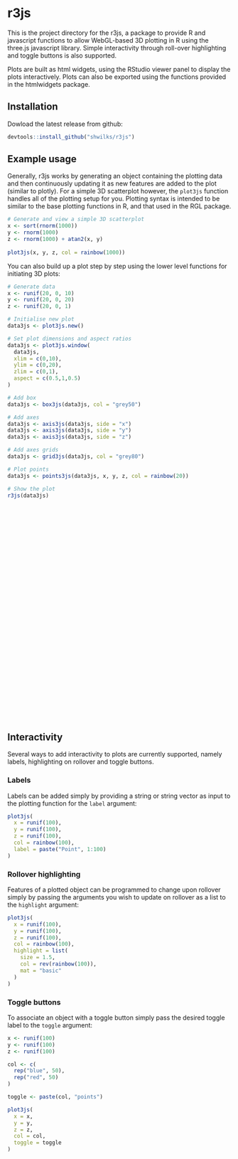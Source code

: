 
<!-- README.md is generated from README.Rmd. Please edit that file -->

# r3js

<!-- badges: start -->
<!-- badges: end -->

This is the project directory for the r3js, a package to provide R and
javascript functions to allow WebGL-based 3D plotting in R using the
three.js javascript library. Simple interactivity through roll-over
highlighting and toggle buttons is also supported.

Plots are built as html widgets, using the RStudio viewer panel to
display the plots interactively. Plots can also be exported using the
functions provided in the htmlwidgets package.

## Installation

Dowload the latest release from github:

``` r
devtools::install_github("shwilks/r3js")
```

## Example usage

Generally, r3js works by generating an object containing the plotting
data and then continuously updating it as new features are added to the
plot (similar to plotly). For a simple 3D scatterplot however, the
`plot3js` function handles all of the plotting setup for you. Plotting
syntax is intended to be similar to the base plotting functions in R,
and that used in the RGL package.

``` r
# Generate and view a simple 3D scatterplot
x <- sort(rnorm(1000))
y <- rnorm(1000)
z <- rnorm(1000) + atan2(x, y)
  
plot3js(x, y, z, col = rainbow(1000))
```

You can also build up a plot step by step using the lower level
functions for initiating 3D plots:

``` r
# Generate data
x <- runif(20, 0, 10)
y <- runif(20, 0, 20)
z <- runif(20, 0, 1)

# Initialise new plot
data3js <- plot3js.new()

# Set plot dimensions and aspect ratios
data3js <- plot3js.window(
  data3js,
  xlim = c(0,10),
  ylim = c(0,20),
  zlim = c(0,1),
  aspect = c(0.5,1,0.5)
)

# Add box
data3js <- box3js(data3js, col = "grey50")

# Add axes
data3js <- axis3js(data3js, side = "x")
data3js <- axis3js(data3js, side = "y")
data3js <- axis3js(data3js, side = "z")

# Add axes grids
data3js <- grid3js(data3js, col = "grey80")

# Plot points
data3js <- points3js(data3js, x, y, z, col = rainbow(20))

# Show the plot
r3js(data3js)
```

<div id="htmlwidget-0fc57d0d7ab5dc647391" style="width:100%;height:480px;" class="r3js html-widget"></div>
<script type="application/json" data-for="htmlwidget-0fc57d0d7ab5dc647391">{"x":{"data3js":{"ticks":[{},{},{}],"scene":{"background":{"r":[1],"g":[1],"b":[1]}},"lims":[[0,10],[0,20],[0,1]],"aspect":[0.5,1,0.5],"lastID":[168],"plot":[{"type":["glline"],"properties":{"mat":"line","color":{"r":[0.498,0.498],"g":[0.498,0.498],"b":[0.498,0.498]},"opacity":1,"xpd":true,"lwd":1,"lend":0,"ljoin":0,"transparent":false,"faces":["y-","z-"],"shininess":30,"renderOrder":[1],"frontSide":true,"backSide":true},"position":[[0,0,0],[10,0,0]],"segments":false,"ID":[1]},{"type":["glline"],"properties":{"mat":"line","color":{"r":[0.498,0.498],"g":[0.498,0.498],"b":[0.498,0.498]},"opacity":1,"xpd":true,"lwd":1,"lend":0,"ljoin":0,"transparent":false,"faces":["y-","z+"],"shininess":30,"renderOrder":[1],"frontSide":true,"backSide":true},"position":[[0,0,1],[10,0,1]],"segments":false,"ID":[2]},{"type":["glline"],"properties":{"mat":"line","color":{"r":[0.498,0.498],"g":[0.498,0.498],"b":[0.498,0.498]},"opacity":1,"xpd":true,"lwd":1,"lend":0,"ljoin":0,"transparent":false,"faces":["y+","z-"],"shininess":30,"renderOrder":[1],"frontSide":true,"backSide":true},"position":[[0,20,0],[10,20,0]],"segments":false,"ID":[3]},{"type":["glline"],"properties":{"mat":"line","color":{"r":[0.498,0.498],"g":[0.498,0.498],"b":[0.498,0.498]},"opacity":1,"xpd":true,"lwd":1,"lend":0,"ljoin":0,"transparent":false,"faces":["y+","z+"],"shininess":30,"renderOrder":[1],"frontSide":true,"backSide":true},"position":[[0,20,1],[10,20,1]],"segments":false,"ID":[4]},{"type":["glline"],"properties":{"mat":"line","color":{"r":[0.498,0.498],"g":[0.498,0.498],"b":[0.498,0.498]},"opacity":1,"xpd":true,"lwd":1,"lend":0,"ljoin":0,"transparent":false,"faces":["x-","z-"],"shininess":30,"renderOrder":[1],"frontSide":true,"backSide":true},"position":[[0,0,0],[0,20,0]],"segments":false,"ID":[5]},{"type":["glline"],"properties":{"mat":"line","color":{"r":[0.498,0.498],"g":[0.498,0.498],"b":[0.498,0.498]},"opacity":1,"xpd":true,"lwd":1,"lend":0,"ljoin":0,"transparent":false,"faces":["x-","z+"],"shininess":30,"renderOrder":[1],"frontSide":true,"backSide":true},"position":[[0,0,1],[0,20,1]],"segments":false,"ID":[6]},{"type":["glline"],"properties":{"mat":"line","color":{"r":[0.498,0.498],"g":[0.498,0.498],"b":[0.498,0.498]},"opacity":1,"xpd":true,"lwd":1,"lend":0,"ljoin":0,"transparent":false,"faces":["x+","z-"],"shininess":30,"renderOrder":[1],"frontSide":true,"backSide":true},"position":[[10,0,0],[10,20,0]],"segments":false,"ID":[7]},{"type":["glline"],"properties":{"mat":"line","color":{"r":[0.498,0.498],"g":[0.498,0.498],"b":[0.498,0.498]},"opacity":1,"xpd":true,"lwd":1,"lend":0,"ljoin":0,"transparent":false,"faces":["x+","z+"],"shininess":30,"renderOrder":[1],"frontSide":true,"backSide":true},"position":[[10,0,1],[10,20,1]],"segments":false,"ID":[8]},{"type":["glline"],"properties":{"mat":"line","color":{"r":[0.498,0.498],"g":[0.498,0.498],"b":[0.498,0.498]},"opacity":1,"xpd":true,"lwd":1,"lend":0,"ljoin":0,"transparent":false,"faces":["x-","y-"],"shininess":30,"renderOrder":[1],"frontSide":true,"backSide":true},"position":[[0,0,0],[0,0,1]],"segments":false,"ID":[9]},{"type":["glline"],"properties":{"mat":"line","color":{"r":[0.498,0.498],"g":[0.498,0.498],"b":[0.498,0.498]},"opacity":1,"xpd":true,"lwd":1,"lend":0,"ljoin":0,"transparent":false,"faces":["x-","y+"],"shininess":30,"renderOrder":[1],"frontSide":true,"backSide":true},"position":[[0,20,0],[0,20,1]],"segments":false,"ID":[10]},{"type":["glline"],"properties":{"mat":"line","color":{"r":[0.498,0.498],"g":[0.498,0.498],"b":[0.498,0.498]},"opacity":1,"xpd":true,"lwd":1,"lend":0,"ljoin":0,"transparent":false,"faces":["x+","y-"],"shininess":30,"renderOrder":[1],"frontSide":true,"backSide":true},"position":[[10,0,0],[10,0,1]],"segments":false,"ID":[11]},{"type":["glline"],"properties":{"mat":"line","color":{"r":[0.498,0.498],"g":[0.498,0.498],"b":[0.498,0.498]},"opacity":1,"xpd":true,"lwd":1,"lend":0,"ljoin":0,"transparent":false,"faces":["x+","y+"],"shininess":30,"renderOrder":[1],"frontSide":true,"backSide":true},"position":[[10,20,0],[10,20,1]],"segments":false,"ID":[12]},{"type":["text"],"rendering":"html","position":[0,0,0],"text":["0"],"size":[1],"offset":[0,0],"alignment":[0,0],"style":[],"properties":{"mat":"phong","color":{"r":[0],"g":[0],"b":[0]},"opacity":1,"xpd":true,"lwd":1,"lend":0,"ljoin":0,"transparent":false,"corners":["x--f"],"poffset":[0,-0.05,-0.05],"shininess":30,"frontSide":true,"backSide":true},"ID":[13]},{"type":["text"],"rendering":"html","position":[2,0,0],"text":["2"],"size":[1],"offset":[0,0],"alignment":[0,0],"style":[],"properties":{"mat":"phong","color":{"r":[0],"g":[0],"b":[0]},"opacity":1,"xpd":true,"lwd":1,"lend":0,"ljoin":0,"transparent":false,"corners":["x--f"],"poffset":[0,-0.05,-0.05],"shininess":30,"frontSide":true,"backSide":true},"ID":[14]},{"type":["text"],"rendering":"html","position":[4,0,0],"text":["4"],"size":[1],"offset":[0,0],"alignment":[0,0],"style":[],"properties":{"mat":"phong","color":{"r":[0],"g":[0],"b":[0]},"opacity":1,"xpd":true,"lwd":1,"lend":0,"ljoin":0,"transparent":false,"corners":["x--f"],"poffset":[0,-0.05,-0.05],"shininess":30,"frontSide":true,"backSide":true},"ID":[15]},{"type":["text"],"rendering":"html","position":[6,0,0],"text":["6"],"size":[1],"offset":[0,0],"alignment":[0,0],"style":[],"properties":{"mat":"phong","color":{"r":[0],"g":[0],"b":[0]},"opacity":1,"xpd":true,"lwd":1,"lend":0,"ljoin":0,"transparent":false,"corners":["x--f"],"poffset":[0,-0.05,-0.05],"shininess":30,"frontSide":true,"backSide":true},"ID":[16]},{"type":["text"],"rendering":"html","position":[8,0,0],"text":["8"],"size":[1],"offset":[0,0],"alignment":[0,0],"style":[],"properties":{"mat":"phong","color":{"r":[0],"g":[0],"b":[0]},"opacity":1,"xpd":true,"lwd":1,"lend":0,"ljoin":0,"transparent":false,"corners":["x--f"],"poffset":[0,-0.05,-0.05],"shininess":30,"frontSide":true,"backSide":true},"ID":[17]},{"type":["text"],"rendering":"html","position":[10,0,0],"text":["10"],"size":[1],"offset":[0,0],"alignment":[0,0],"style":[],"properties":{"mat":"phong","color":{"r":[0],"g":[0],"b":[0]},"opacity":1,"xpd":true,"lwd":1,"lend":0,"ljoin":0,"transparent":false,"corners":["x--f"],"poffset":[0,-0.05,-0.05],"shininess":30,"frontSide":true,"backSide":true},"ID":[18]},{"type":["text"],"rendering":"html","position":[0,0,1],"text":["0"],"size":[1],"offset":[0,0],"alignment":[0,0],"style":[],"properties":{"mat":"phong","color":{"r":[0],"g":[0],"b":[0]},"opacity":1,"xpd":true,"lwd":1,"lend":0,"ljoin":0,"transparent":false,"corners":["x-+f"],"poffset":[0,-0.05,0.05],"shininess":30,"frontSide":true,"backSide":true},"ID":[19]},{"type":["text"],"rendering":"html","position":[2,0,1],"text":["2"],"size":[1],"offset":[0,0],"alignment":[0,0],"style":[],"properties":{"mat":"phong","color":{"r":[0],"g":[0],"b":[0]},"opacity":1,"xpd":true,"lwd":1,"lend":0,"ljoin":0,"transparent":false,"corners":["x-+f"],"poffset":[0,-0.05,0.05],"shininess":30,"frontSide":true,"backSide":true},"ID":[20]},{"type":["text"],"rendering":"html","position":[4,0,1],"text":["4"],"size":[1],"offset":[0,0],"alignment":[0,0],"style":[],"properties":{"mat":"phong","color":{"r":[0],"g":[0],"b":[0]},"opacity":1,"xpd":true,"lwd":1,"lend":0,"ljoin":0,"transparent":false,"corners":["x-+f"],"poffset":[0,-0.05,0.05],"shininess":30,"frontSide":true,"backSide":true},"ID":[21]},{"type":["text"],"rendering":"html","position":[6,0,1],"text":["6"],"size":[1],"offset":[0,0],"alignment":[0,0],"style":[],"properties":{"mat":"phong","color":{"r":[0],"g":[0],"b":[0]},"opacity":1,"xpd":true,"lwd":1,"lend":0,"ljoin":0,"transparent":false,"corners":["x-+f"],"poffset":[0,-0.05,0.05],"shininess":30,"frontSide":true,"backSide":true},"ID":[22]},{"type":["text"],"rendering":"html","position":[8,0,1],"text":["8"],"size":[1],"offset":[0,0],"alignment":[0,0],"style":[],"properties":{"mat":"phong","color":{"r":[0],"g":[0],"b":[0]},"opacity":1,"xpd":true,"lwd":1,"lend":0,"ljoin":0,"transparent":false,"corners":["x-+f"],"poffset":[0,-0.05,0.05],"shininess":30,"frontSide":true,"backSide":true},"ID":[23]},{"type":["text"],"rendering":"html","position":[10,0,1],"text":["10"],"size":[1],"offset":[0,0],"alignment":[0,0],"style":[],"properties":{"mat":"phong","color":{"r":[0],"g":[0],"b":[0]},"opacity":1,"xpd":true,"lwd":1,"lend":0,"ljoin":0,"transparent":false,"corners":["x-+f"],"poffset":[0,-0.05,0.05],"shininess":30,"frontSide":true,"backSide":true},"ID":[24]},{"type":["text"],"rendering":"html","position":[0,20,0],"text":["0"],"size":[1],"offset":[0,0],"alignment":[0,0],"style":[],"properties":{"mat":"phong","color":{"r":[0],"g":[0],"b":[0]},"opacity":1,"xpd":true,"lwd":1,"lend":0,"ljoin":0,"transparent":false,"corners":["x+-f"],"poffset":[0,0.05,-0.05],"shininess":30,"frontSide":true,"backSide":true},"ID":[25]},{"type":["text"],"rendering":"html","position":[2,20,0],"text":["2"],"size":[1],"offset":[0,0],"alignment":[0,0],"style":[],"properties":{"mat":"phong","color":{"r":[0],"g":[0],"b":[0]},"opacity":1,"xpd":true,"lwd":1,"lend":0,"ljoin":0,"transparent":false,"corners":["x+-f"],"poffset":[0,0.05,-0.05],"shininess":30,"frontSide":true,"backSide":true},"ID":[26]},{"type":["text"],"rendering":"html","position":[4,20,0],"text":["4"],"size":[1],"offset":[0,0],"alignment":[0,0],"style":[],"properties":{"mat":"phong","color":{"r":[0],"g":[0],"b":[0]},"opacity":1,"xpd":true,"lwd":1,"lend":0,"ljoin":0,"transparent":false,"corners":["x+-f"],"poffset":[0,0.05,-0.05],"shininess":30,"frontSide":true,"backSide":true},"ID":[27]},{"type":["text"],"rendering":"html","position":[6,20,0],"text":["6"],"size":[1],"offset":[0,0],"alignment":[0,0],"style":[],"properties":{"mat":"phong","color":{"r":[0],"g":[0],"b":[0]},"opacity":1,"xpd":true,"lwd":1,"lend":0,"ljoin":0,"transparent":false,"corners":["x+-f"],"poffset":[0,0.05,-0.05],"shininess":30,"frontSide":true,"backSide":true},"ID":[28]},{"type":["text"],"rendering":"html","position":[8,20,0],"text":["8"],"size":[1],"offset":[0,0],"alignment":[0,0],"style":[],"properties":{"mat":"phong","color":{"r":[0],"g":[0],"b":[0]},"opacity":1,"xpd":true,"lwd":1,"lend":0,"ljoin":0,"transparent":false,"corners":["x+-f"],"poffset":[0,0.05,-0.05],"shininess":30,"frontSide":true,"backSide":true},"ID":[29]},{"type":["text"],"rendering":"html","position":[10,20,0],"text":["10"],"size":[1],"offset":[0,0],"alignment":[0,0],"style":[],"properties":{"mat":"phong","color":{"r":[0],"g":[0],"b":[0]},"opacity":1,"xpd":true,"lwd":1,"lend":0,"ljoin":0,"transparent":false,"corners":["x+-f"],"poffset":[0,0.05,-0.05],"shininess":30,"frontSide":true,"backSide":true},"ID":[30]},{"type":["text"],"rendering":"html","position":[0,20,1],"text":["0"],"size":[1],"offset":[0,0],"alignment":[0,0],"style":[],"properties":{"mat":"phong","color":{"r":[0],"g":[0],"b":[0]},"opacity":1,"xpd":true,"lwd":1,"lend":0,"ljoin":0,"transparent":false,"corners":["x++f"],"poffset":[0,0.05,0.05],"shininess":30,"frontSide":true,"backSide":true},"ID":[31]},{"type":["text"],"rendering":"html","position":[2,20,1],"text":["2"],"size":[1],"offset":[0,0],"alignment":[0,0],"style":[],"properties":{"mat":"phong","color":{"r":[0],"g":[0],"b":[0]},"opacity":1,"xpd":true,"lwd":1,"lend":0,"ljoin":0,"transparent":false,"corners":["x++f"],"poffset":[0,0.05,0.05],"shininess":30,"frontSide":true,"backSide":true},"ID":[32]},{"type":["text"],"rendering":"html","position":[4,20,1],"text":["4"],"size":[1],"offset":[0,0],"alignment":[0,0],"style":[],"properties":{"mat":"phong","color":{"r":[0],"g":[0],"b":[0]},"opacity":1,"xpd":true,"lwd":1,"lend":0,"ljoin":0,"transparent":false,"corners":["x++f"],"poffset":[0,0.05,0.05],"shininess":30,"frontSide":true,"backSide":true},"ID":[33]},{"type":["text"],"rendering":"html","position":[6,20,1],"text":["6"],"size":[1],"offset":[0,0],"alignment":[0,0],"style":[],"properties":{"mat":"phong","color":{"r":[0],"g":[0],"b":[0]},"opacity":1,"xpd":true,"lwd":1,"lend":0,"ljoin":0,"transparent":false,"corners":["x++f"],"poffset":[0,0.05,0.05],"shininess":30,"frontSide":true,"backSide":true},"ID":[34]},{"type":["text"],"rendering":"html","position":[8,20,1],"text":["8"],"size":[1],"offset":[0,0],"alignment":[0,0],"style":[],"properties":{"mat":"phong","color":{"r":[0],"g":[0],"b":[0]},"opacity":1,"xpd":true,"lwd":1,"lend":0,"ljoin":0,"transparent":false,"corners":["x++f"],"poffset":[0,0.05,0.05],"shininess":30,"frontSide":true,"backSide":true},"ID":[35]},{"type":["text"],"rendering":"html","position":[10,20,1],"text":["10"],"size":[1],"offset":[0,0],"alignment":[0,0],"style":[],"properties":{"mat":"phong","color":{"r":[0],"g":[0],"b":[0]},"opacity":1,"xpd":true,"lwd":1,"lend":0,"ljoin":0,"transparent":false,"corners":["x++f"],"poffset":[0,0.05,0.05],"shininess":30,"frontSide":true,"backSide":true},"ID":[36]},{"type":["text"],"rendering":"html","position":[0,0,0],"text":["0"],"size":[1],"offset":[0,0],"alignment":[0,0],"style":[],"properties":{"mat":"phong","color":{"r":[0],"g":[0],"b":[0]},"opacity":1,"xpd":true,"lwd":1,"lend":0,"ljoin":0,"transparent":false,"corners":["-y-f"],"poffset":[-0.05,0,-0.05],"shininess":30,"frontSide":true,"backSide":true},"ID":[37]},{"type":["text"],"rendering":"html","position":[0,5,0],"text":["5"],"size":[1],"offset":[0,0],"alignment":[0,0],"style":[],"properties":{"mat":"phong","color":{"r":[0],"g":[0],"b":[0]},"opacity":1,"xpd":true,"lwd":1,"lend":0,"ljoin":0,"transparent":false,"corners":["-y-f"],"poffset":[-0.05,0,-0.05],"shininess":30,"frontSide":true,"backSide":true},"ID":[38]},{"type":["text"],"rendering":"html","position":[0,10,0],"text":["10"],"size":[1],"offset":[0,0],"alignment":[0,0],"style":[],"properties":{"mat":"phong","color":{"r":[0],"g":[0],"b":[0]},"opacity":1,"xpd":true,"lwd":1,"lend":0,"ljoin":0,"transparent":false,"corners":["-y-f"],"poffset":[-0.05,0,-0.05],"shininess":30,"frontSide":true,"backSide":true},"ID":[39]},{"type":["text"],"rendering":"html","position":[0,15,0],"text":["15"],"size":[1],"offset":[0,0],"alignment":[0,0],"style":[],"properties":{"mat":"phong","color":{"r":[0],"g":[0],"b":[0]},"opacity":1,"xpd":true,"lwd":1,"lend":0,"ljoin":0,"transparent":false,"corners":["-y-f"],"poffset":[-0.05,0,-0.05],"shininess":30,"frontSide":true,"backSide":true},"ID":[40]},{"type":["text"],"rendering":"html","position":[0,20,0],"text":["20"],"size":[1],"offset":[0,0],"alignment":[0,0],"style":[],"properties":{"mat":"phong","color":{"r":[0],"g":[0],"b":[0]},"opacity":1,"xpd":true,"lwd":1,"lend":0,"ljoin":0,"transparent":false,"corners":["-y-f"],"poffset":[-0.05,0,-0.05],"shininess":30,"frontSide":true,"backSide":true},"ID":[41]},{"type":["text"],"rendering":"html","position":[0,0,1],"text":["0"],"size":[1],"offset":[0,0],"alignment":[0,0],"style":[],"properties":{"mat":"phong","color":{"r":[0],"g":[0],"b":[0]},"opacity":1,"xpd":true,"lwd":1,"lend":0,"ljoin":0,"transparent":false,"corners":["-y+f"],"poffset":[-0.05,0,0.05],"shininess":30,"frontSide":true,"backSide":true},"ID":[42]},{"type":["text"],"rendering":"html","position":[0,5,1],"text":["5"],"size":[1],"offset":[0,0],"alignment":[0,0],"style":[],"properties":{"mat":"phong","color":{"r":[0],"g":[0],"b":[0]},"opacity":1,"xpd":true,"lwd":1,"lend":0,"ljoin":0,"transparent":false,"corners":["-y+f"],"poffset":[-0.05,0,0.05],"shininess":30,"frontSide":true,"backSide":true},"ID":[43]},{"type":["text"],"rendering":"html","position":[0,10,1],"text":["10"],"size":[1],"offset":[0,0],"alignment":[0,0],"style":[],"properties":{"mat":"phong","color":{"r":[0],"g":[0],"b":[0]},"opacity":1,"xpd":true,"lwd":1,"lend":0,"ljoin":0,"transparent":false,"corners":["-y+f"],"poffset":[-0.05,0,0.05],"shininess":30,"frontSide":true,"backSide":true},"ID":[44]},{"type":["text"],"rendering":"html","position":[0,15,1],"text":["15"],"size":[1],"offset":[0,0],"alignment":[0,0],"style":[],"properties":{"mat":"phong","color":{"r":[0],"g":[0],"b":[0]},"opacity":1,"xpd":true,"lwd":1,"lend":0,"ljoin":0,"transparent":false,"corners":["-y+f"],"poffset":[-0.05,0,0.05],"shininess":30,"frontSide":true,"backSide":true},"ID":[45]},{"type":["text"],"rendering":"html","position":[0,20,1],"text":["20"],"size":[1],"offset":[0,0],"alignment":[0,0],"style":[],"properties":{"mat":"phong","color":{"r":[0],"g":[0],"b":[0]},"opacity":1,"xpd":true,"lwd":1,"lend":0,"ljoin":0,"transparent":false,"corners":["-y+f"],"poffset":[-0.05,0,0.05],"shininess":30,"frontSide":true,"backSide":true},"ID":[46]},{"type":["text"],"rendering":"html","position":[10,0,0],"text":["0"],"size":[1],"offset":[0,0],"alignment":[0,0],"style":[],"properties":{"mat":"phong","color":{"r":[0],"g":[0],"b":[0]},"opacity":1,"xpd":true,"lwd":1,"lend":0,"ljoin":0,"transparent":false,"corners":["+y-f"],"poffset":[0.05,0,-0.05],"shininess":30,"frontSide":true,"backSide":true},"ID":[47]},{"type":["text"],"rendering":"html","position":[10,5,0],"text":["5"],"size":[1],"offset":[0,0],"alignment":[0,0],"style":[],"properties":{"mat":"phong","color":{"r":[0],"g":[0],"b":[0]},"opacity":1,"xpd":true,"lwd":1,"lend":0,"ljoin":0,"transparent":false,"corners":["+y-f"],"poffset":[0.05,0,-0.05],"shininess":30,"frontSide":true,"backSide":true},"ID":[48]},{"type":["text"],"rendering":"html","position":[10,10,0],"text":["10"],"size":[1],"offset":[0,0],"alignment":[0,0],"style":[],"properties":{"mat":"phong","color":{"r":[0],"g":[0],"b":[0]},"opacity":1,"xpd":true,"lwd":1,"lend":0,"ljoin":0,"transparent":false,"corners":["+y-f"],"poffset":[0.05,0,-0.05],"shininess":30,"frontSide":true,"backSide":true},"ID":[49]},{"type":["text"],"rendering":"html","position":[10,15,0],"text":["15"],"size":[1],"offset":[0,0],"alignment":[0,0],"style":[],"properties":{"mat":"phong","color":{"r":[0],"g":[0],"b":[0]},"opacity":1,"xpd":true,"lwd":1,"lend":0,"ljoin":0,"transparent":false,"corners":["+y-f"],"poffset":[0.05,0,-0.05],"shininess":30,"frontSide":true,"backSide":true},"ID":[50]},{"type":["text"],"rendering":"html","position":[10,20,0],"text":["20"],"size":[1],"offset":[0,0],"alignment":[0,0],"style":[],"properties":{"mat":"phong","color":{"r":[0],"g":[0],"b":[0]},"opacity":1,"xpd":true,"lwd":1,"lend":0,"ljoin":0,"transparent":false,"corners":["+y-f"],"poffset":[0.05,0,-0.05],"shininess":30,"frontSide":true,"backSide":true},"ID":[51]},{"type":["text"],"rendering":"html","position":[10,0,1],"text":["0"],"size":[1],"offset":[0,0],"alignment":[0,0],"style":[],"properties":{"mat":"phong","color":{"r":[0],"g":[0],"b":[0]},"opacity":1,"xpd":true,"lwd":1,"lend":0,"ljoin":0,"transparent":false,"corners":["+y+f"],"poffset":[0.05,0,0.05],"shininess":30,"frontSide":true,"backSide":true},"ID":[52]},{"type":["text"],"rendering":"html","position":[10,5,1],"text":["5"],"size":[1],"offset":[0,0],"alignment":[0,0],"style":[],"properties":{"mat":"phong","color":{"r":[0],"g":[0],"b":[0]},"opacity":1,"xpd":true,"lwd":1,"lend":0,"ljoin":0,"transparent":false,"corners":["+y+f"],"poffset":[0.05,0,0.05],"shininess":30,"frontSide":true,"backSide":true},"ID":[53]},{"type":["text"],"rendering":"html","position":[10,10,1],"text":["10"],"size":[1],"offset":[0,0],"alignment":[0,0],"style":[],"properties":{"mat":"phong","color":{"r":[0],"g":[0],"b":[0]},"opacity":1,"xpd":true,"lwd":1,"lend":0,"ljoin":0,"transparent":false,"corners":["+y+f"],"poffset":[0.05,0,0.05],"shininess":30,"frontSide":true,"backSide":true},"ID":[54]},{"type":["text"],"rendering":"html","position":[10,15,1],"text":["15"],"size":[1],"offset":[0,0],"alignment":[0,0],"style":[],"properties":{"mat":"phong","color":{"r":[0],"g":[0],"b":[0]},"opacity":1,"xpd":true,"lwd":1,"lend":0,"ljoin":0,"transparent":false,"corners":["+y+f"],"poffset":[0.05,0,0.05],"shininess":30,"frontSide":true,"backSide":true},"ID":[55]},{"type":["text"],"rendering":"html","position":[10,20,1],"text":["20"],"size":[1],"offset":[0,0],"alignment":[0,0],"style":[],"properties":{"mat":"phong","color":{"r":[0],"g":[0],"b":[0]},"opacity":1,"xpd":true,"lwd":1,"lend":0,"ljoin":0,"transparent":false,"corners":["+y+f"],"poffset":[0.05,0,0.05],"shininess":30,"frontSide":true,"backSide":true},"ID":[56]},{"type":["text"],"rendering":"html","position":[0,0,0],"text":["0"],"size":[1],"offset":[0,0],"alignment":[0,0],"style":[],"properties":{"mat":"phong","color":{"r":[0],"g":[0],"b":[0]},"opacity":1,"xpd":true,"lwd":1,"lend":0,"ljoin":0,"transparent":false,"corners":["--zf"],"poffset":[-0.05,-0.05,0],"shininess":30,"frontSide":true,"backSide":true},"ID":[57]},{"type":["text"],"rendering":"html","position":[0,0,0.2],"text":["0.2"],"size":[1],"offset":[0,0],"alignment":[0,0],"style":[],"properties":{"mat":"phong","color":{"r":[0],"g":[0],"b":[0]},"opacity":1,"xpd":true,"lwd":1,"lend":0,"ljoin":0,"transparent":false,"corners":["--zf"],"poffset":[-0.05,-0.05,0],"shininess":30,"frontSide":true,"backSide":true},"ID":[58]},{"type":["text"],"rendering":"html","position":[0,0,0.4],"text":["0.4"],"size":[1],"offset":[0,0],"alignment":[0,0],"style":[],"properties":{"mat":"phong","color":{"r":[0],"g":[0],"b":[0]},"opacity":1,"xpd":true,"lwd":1,"lend":0,"ljoin":0,"transparent":false,"corners":["--zf"],"poffset":[-0.05,-0.05,0],"shininess":30,"frontSide":true,"backSide":true},"ID":[59]},{"type":["text"],"rendering":"html","position":[0,0,0.6],"text":["0.6"],"size":[1],"offset":[0,0],"alignment":[0,0],"style":[],"properties":{"mat":"phong","color":{"r":[0],"g":[0],"b":[0]},"opacity":1,"xpd":true,"lwd":1,"lend":0,"ljoin":0,"transparent":false,"corners":["--zf"],"poffset":[-0.05,-0.05,0],"shininess":30,"frontSide":true,"backSide":true},"ID":[60]},{"type":["text"],"rendering":"html","position":[0,0,0.8],"text":["0.8"],"size":[1],"offset":[0,0],"alignment":[0,0],"style":[],"properties":{"mat":"phong","color":{"r":[0],"g":[0],"b":[0]},"opacity":1,"xpd":true,"lwd":1,"lend":0,"ljoin":0,"transparent":false,"corners":["--zf"],"poffset":[-0.05,-0.05,0],"shininess":30,"frontSide":true,"backSide":true},"ID":[61]},{"type":["text"],"rendering":"html","position":[0,0,1],"text":["1"],"size":[1],"offset":[0,0],"alignment":[0,0],"style":[],"properties":{"mat":"phong","color":{"r":[0],"g":[0],"b":[0]},"opacity":1,"xpd":true,"lwd":1,"lend":0,"ljoin":0,"transparent":false,"corners":["--zf"],"poffset":[-0.05,-0.05,0],"shininess":30,"frontSide":true,"backSide":true},"ID":[62]},{"type":["text"],"rendering":"html","position":[10,0,0],"text":["0"],"size":[1],"offset":[0,0],"alignment":[0,0],"style":[],"properties":{"mat":"phong","color":{"r":[0],"g":[0],"b":[0]},"opacity":1,"xpd":true,"lwd":1,"lend":0,"ljoin":0,"transparent":false,"corners":["-+zf"],"poffset":[0.05,-0.05,0],"shininess":30,"frontSide":true,"backSide":true},"ID":[63]},{"type":["text"],"rendering":"html","position":[10,0,0.2],"text":["0.2"],"size":[1],"offset":[0,0],"alignment":[0,0],"style":[],"properties":{"mat":"phong","color":{"r":[0],"g":[0],"b":[0]},"opacity":1,"xpd":true,"lwd":1,"lend":0,"ljoin":0,"transparent":false,"corners":["-+zf"],"poffset":[0.05,-0.05,0],"shininess":30,"frontSide":true,"backSide":true},"ID":[64]},{"type":["text"],"rendering":"html","position":[10,0,0.4],"text":["0.4"],"size":[1],"offset":[0,0],"alignment":[0,0],"style":[],"properties":{"mat":"phong","color":{"r":[0],"g":[0],"b":[0]},"opacity":1,"xpd":true,"lwd":1,"lend":0,"ljoin":0,"transparent":false,"corners":["-+zf"],"poffset":[0.05,-0.05,0],"shininess":30,"frontSide":true,"backSide":true},"ID":[65]},{"type":["text"],"rendering":"html","position":[10,0,0.6],"text":["0.6"],"size":[1],"offset":[0,0],"alignment":[0,0],"style":[],"properties":{"mat":"phong","color":{"r":[0],"g":[0],"b":[0]},"opacity":1,"xpd":true,"lwd":1,"lend":0,"ljoin":0,"transparent":false,"corners":["-+zf"],"poffset":[0.05,-0.05,0],"shininess":30,"frontSide":true,"backSide":true},"ID":[66]},{"type":["text"],"rendering":"html","position":[10,0,0.8],"text":["0.8"],"size":[1],"offset":[0,0],"alignment":[0,0],"style":[],"properties":{"mat":"phong","color":{"r":[0],"g":[0],"b":[0]},"opacity":1,"xpd":true,"lwd":1,"lend":0,"ljoin":0,"transparent":false,"corners":["-+zf"],"poffset":[0.05,-0.05,0],"shininess":30,"frontSide":true,"backSide":true},"ID":[67]},{"type":["text"],"rendering":"html","position":[10,0,1],"text":["1"],"size":[1],"offset":[0,0],"alignment":[0,0],"style":[],"properties":{"mat":"phong","color":{"r":[0],"g":[0],"b":[0]},"opacity":1,"xpd":true,"lwd":1,"lend":0,"ljoin":0,"transparent":false,"corners":["-+zf"],"poffset":[0.05,-0.05,0],"shininess":30,"frontSide":true,"backSide":true},"ID":[68]},{"type":["text"],"rendering":"html","position":[0,20,0],"text":["0"],"size":[1],"offset":[0,0],"alignment":[0,0],"style":[],"properties":{"mat":"phong","color":{"r":[0],"g":[0],"b":[0]},"opacity":1,"xpd":true,"lwd":1,"lend":0,"ljoin":0,"transparent":false,"corners":["+-zf"],"poffset":[-0.05,0.05,0],"shininess":30,"frontSide":true,"backSide":true},"ID":[69]},{"type":["text"],"rendering":"html","position":[0,20,0.2],"text":["0.2"],"size":[1],"offset":[0,0],"alignment":[0,0],"style":[],"properties":{"mat":"phong","color":{"r":[0],"g":[0],"b":[0]},"opacity":1,"xpd":true,"lwd":1,"lend":0,"ljoin":0,"transparent":false,"corners":["+-zf"],"poffset":[-0.05,0.05,0],"shininess":30,"frontSide":true,"backSide":true},"ID":[70]},{"type":["text"],"rendering":"html","position":[0,20,0.4],"text":["0.4"],"size":[1],"offset":[0,0],"alignment":[0,0],"style":[],"properties":{"mat":"phong","color":{"r":[0],"g":[0],"b":[0]},"opacity":1,"xpd":true,"lwd":1,"lend":0,"ljoin":0,"transparent":false,"corners":["+-zf"],"poffset":[-0.05,0.05,0],"shininess":30,"frontSide":true,"backSide":true},"ID":[71]},{"type":["text"],"rendering":"html","position":[0,20,0.6],"text":["0.6"],"size":[1],"offset":[0,0],"alignment":[0,0],"style":[],"properties":{"mat":"phong","color":{"r":[0],"g":[0],"b":[0]},"opacity":1,"xpd":true,"lwd":1,"lend":0,"ljoin":0,"transparent":false,"corners":["+-zf"],"poffset":[-0.05,0.05,0],"shininess":30,"frontSide":true,"backSide":true},"ID":[72]},{"type":["text"],"rendering":"html","position":[0,20,0.8],"text":["0.8"],"size":[1],"offset":[0,0],"alignment":[0,0],"style":[],"properties":{"mat":"phong","color":{"r":[0],"g":[0],"b":[0]},"opacity":1,"xpd":true,"lwd":1,"lend":0,"ljoin":0,"transparent":false,"corners":["+-zf"],"poffset":[-0.05,0.05,0],"shininess":30,"frontSide":true,"backSide":true},"ID":[73]},{"type":["text"],"rendering":"html","position":[0,20,1],"text":["1"],"size":[1],"offset":[0,0],"alignment":[0,0],"style":[],"properties":{"mat":"phong","color":{"r":[0],"g":[0],"b":[0]},"opacity":1,"xpd":true,"lwd":1,"lend":0,"ljoin":0,"transparent":false,"corners":["+-zf"],"poffset":[-0.05,0.05,0],"shininess":30,"frontSide":true,"backSide":true},"ID":[74]},{"type":["text"],"rendering":"html","position":[10,20,0],"text":["0"],"size":[1],"offset":[0,0],"alignment":[0,0],"style":[],"properties":{"mat":"phong","color":{"r":[0],"g":[0],"b":[0]},"opacity":1,"xpd":true,"lwd":1,"lend":0,"ljoin":0,"transparent":false,"corners":["++zf"],"poffset":[0.05,0.05,0],"shininess":30,"frontSide":true,"backSide":true},"ID":[75]},{"type":["text"],"rendering":"html","position":[10,20,0.2],"text":["0.2"],"size":[1],"offset":[0,0],"alignment":[0,0],"style":[],"properties":{"mat":"phong","color":{"r":[0],"g":[0],"b":[0]},"opacity":1,"xpd":true,"lwd":1,"lend":0,"ljoin":0,"transparent":false,"corners":["++zf"],"poffset":[0.05,0.05,0],"shininess":30,"frontSide":true,"backSide":true},"ID":[76]},{"type":["text"],"rendering":"html","position":[10,20,0.4],"text":["0.4"],"size":[1],"offset":[0,0],"alignment":[0,0],"style":[],"properties":{"mat":"phong","color":{"r":[0],"g":[0],"b":[0]},"opacity":1,"xpd":true,"lwd":1,"lend":0,"ljoin":0,"transparent":false,"corners":["++zf"],"poffset":[0.05,0.05,0],"shininess":30,"frontSide":true,"backSide":true},"ID":[77]},{"type":["text"],"rendering":"html","position":[10,20,0.6],"text":["0.6"],"size":[1],"offset":[0,0],"alignment":[0,0],"style":[],"properties":{"mat":"phong","color":{"r":[0],"g":[0],"b":[0]},"opacity":1,"xpd":true,"lwd":1,"lend":0,"ljoin":0,"transparent":false,"corners":["++zf"],"poffset":[0.05,0.05,0],"shininess":30,"frontSide":true,"backSide":true},"ID":[78]},{"type":["text"],"rendering":"html","position":[10,20,0.8],"text":["0.8"],"size":[1],"offset":[0,0],"alignment":[0,0],"style":[],"properties":{"mat":"phong","color":{"r":[0],"g":[0],"b":[0]},"opacity":1,"xpd":true,"lwd":1,"lend":0,"ljoin":0,"transparent":false,"corners":["++zf"],"poffset":[0.05,0.05,0],"shininess":30,"frontSide":true,"backSide":true},"ID":[79]},{"type":["text"],"rendering":"html","position":[10,20,1],"text":["1"],"size":[1],"offset":[0,0],"alignment":[0,0],"style":[],"properties":{"mat":"phong","color":{"r":[0],"g":[0],"b":[0]},"opacity":1,"xpd":true,"lwd":1,"lend":0,"ljoin":0,"transparent":false,"corners":["++zf"],"poffset":[0.05,0.05,0],"shininess":30,"frontSide":true,"backSide":true},"ID":[80]},{"type":["glline"],"properties":{"mat":"line","color":{"r":[0.8,0.8],"g":[0.8,0.8],"b":[0.8,0.8]},"opacity":1,"xpd":true,"lwd":0.9,"lend":0,"ljoin":0,"transparent":false,"faces":["y+"],"shininess":30,"frontSide":true,"backSide":true},"position":[[0,20,0],[0,20,1]],"segments":false,"ID":[81]},{"type":["glline"],"properties":{"mat":"line","color":{"r":[0.8,0.8],"g":[0.8,0.8],"b":[0.8,0.8]},"opacity":1,"xpd":true,"lwd":0.9,"lend":0,"ljoin":0,"transparent":false,"faces":["y+"],"shininess":30,"frontSide":true,"backSide":true},"position":[[2,20,0],[2,20,1]],"segments":false,"ID":[82]},{"type":["glline"],"properties":{"mat":"line","color":{"r":[0.8,0.8],"g":[0.8,0.8],"b":[0.8,0.8]},"opacity":1,"xpd":true,"lwd":0.9,"lend":0,"ljoin":0,"transparent":false,"faces":["y+"],"shininess":30,"frontSide":true,"backSide":true},"position":[[4,20,0],[4,20,1]],"segments":false,"ID":[83]},{"type":["glline"],"properties":{"mat":"line","color":{"r":[0.8,0.8],"g":[0.8,0.8],"b":[0.8,0.8]},"opacity":1,"xpd":true,"lwd":0.9,"lend":0,"ljoin":0,"transparent":false,"faces":["y+"],"shininess":30,"frontSide":true,"backSide":true},"position":[[6,20,0],[6,20,1]],"segments":false,"ID":[84]},{"type":["glline"],"properties":{"mat":"line","color":{"r":[0.8,0.8],"g":[0.8,0.8],"b":[0.8,0.8]},"opacity":1,"xpd":true,"lwd":0.9,"lend":0,"ljoin":0,"transparent":false,"faces":["y+"],"shininess":30,"frontSide":true,"backSide":true},"position":[[8,20,0],[8,20,1]],"segments":false,"ID":[85]},{"type":["glline"],"properties":{"mat":"line","color":{"r":[0.8,0.8],"g":[0.8,0.8],"b":[0.8,0.8]},"opacity":1,"xpd":true,"lwd":0.9,"lend":0,"ljoin":0,"transparent":false,"faces":["y+"],"shininess":30,"frontSide":true,"backSide":true},"position":[[10,20,0],[10,20,1]],"segments":false,"ID":[86]},{"type":["glline"],"properties":{"mat":"line","color":{"r":[0.8,0.8],"g":[0.8,0.8],"b":[0.8,0.8]},"opacity":1,"xpd":true,"lwd":0.9,"lend":0,"ljoin":0,"transparent":false,"faces":["y-"],"shininess":30,"frontSide":true,"backSide":true},"position":[[0,0,0],[0,0,1]],"segments":false,"ID":[87]},{"type":["glline"],"properties":{"mat":"line","color":{"r":[0.8,0.8],"g":[0.8,0.8],"b":[0.8,0.8]},"opacity":1,"xpd":true,"lwd":0.9,"lend":0,"ljoin":0,"transparent":false,"faces":["y-"],"shininess":30,"frontSide":true,"backSide":true},"position":[[2,0,0],[2,0,1]],"segments":false,"ID":[88]},{"type":["glline"],"properties":{"mat":"line","color":{"r":[0.8,0.8],"g":[0.8,0.8],"b":[0.8,0.8]},"opacity":1,"xpd":true,"lwd":0.9,"lend":0,"ljoin":0,"transparent":false,"faces":["y-"],"shininess":30,"frontSide":true,"backSide":true},"position":[[4,0,0],[4,0,1]],"segments":false,"ID":[89]},{"type":["glline"],"properties":{"mat":"line","color":{"r":[0.8,0.8],"g":[0.8,0.8],"b":[0.8,0.8]},"opacity":1,"xpd":true,"lwd":0.9,"lend":0,"ljoin":0,"transparent":false,"faces":["y-"],"shininess":30,"frontSide":true,"backSide":true},"position":[[6,0,0],[6,0,1]],"segments":false,"ID":[90]},{"type":["glline"],"properties":{"mat":"line","color":{"r":[0.8,0.8],"g":[0.8,0.8],"b":[0.8,0.8]},"opacity":1,"xpd":true,"lwd":0.9,"lend":0,"ljoin":0,"transparent":false,"faces":["y-"],"shininess":30,"frontSide":true,"backSide":true},"position":[[8,0,0],[8,0,1]],"segments":false,"ID":[91]},{"type":["glline"],"properties":{"mat":"line","color":{"r":[0.8,0.8],"g":[0.8,0.8],"b":[0.8,0.8]},"opacity":1,"xpd":true,"lwd":0.9,"lend":0,"ljoin":0,"transparent":false,"faces":["y-"],"shininess":30,"frontSide":true,"backSide":true},"position":[[10,0,0],[10,0,1]],"segments":false,"ID":[92]},{"type":["glline"],"properties":{"mat":"line","color":{"r":[0.8,0.8],"g":[0.8,0.8],"b":[0.8,0.8]},"opacity":1,"xpd":true,"lwd":0.9,"lend":0,"ljoin":0,"transparent":false,"faces":["z+"],"shininess":30,"frontSide":true,"backSide":true},"position":[[0,0,1],[0,20,1]],"segments":false,"ID":[93]},{"type":["glline"],"properties":{"mat":"line","color":{"r":[0.8,0.8],"g":[0.8,0.8],"b":[0.8,0.8]},"opacity":1,"xpd":true,"lwd":0.9,"lend":0,"ljoin":0,"transparent":false,"faces":["z+"],"shininess":30,"frontSide":true,"backSide":true},"position":[[2,0,1],[2,20,1]],"segments":false,"ID":[94]},{"type":["glline"],"properties":{"mat":"line","color":{"r":[0.8,0.8],"g":[0.8,0.8],"b":[0.8,0.8]},"opacity":1,"xpd":true,"lwd":0.9,"lend":0,"ljoin":0,"transparent":false,"faces":["z+"],"shininess":30,"frontSide":true,"backSide":true},"position":[[4,0,1],[4,20,1]],"segments":false,"ID":[95]},{"type":["glline"],"properties":{"mat":"line","color":{"r":[0.8,0.8],"g":[0.8,0.8],"b":[0.8,0.8]},"opacity":1,"xpd":true,"lwd":0.9,"lend":0,"ljoin":0,"transparent":false,"faces":["z+"],"shininess":30,"frontSide":true,"backSide":true},"position":[[6,0,1],[6,20,1]],"segments":false,"ID":[96]},{"type":["glline"],"properties":{"mat":"line","color":{"r":[0.8,0.8],"g":[0.8,0.8],"b":[0.8,0.8]},"opacity":1,"xpd":true,"lwd":0.9,"lend":0,"ljoin":0,"transparent":false,"faces":["z+"],"shininess":30,"frontSide":true,"backSide":true},"position":[[8,0,1],[8,20,1]],"segments":false,"ID":[97]},{"type":["glline"],"properties":{"mat":"line","color":{"r":[0.8,0.8],"g":[0.8,0.8],"b":[0.8,0.8]},"opacity":1,"xpd":true,"lwd":0.9,"lend":0,"ljoin":0,"transparent":false,"faces":["z+"],"shininess":30,"frontSide":true,"backSide":true},"position":[[10,0,1],[10,20,1]],"segments":false,"ID":[98]},{"type":["glline"],"properties":{"mat":"line","color":{"r":[0.8,0.8],"g":[0.8,0.8],"b":[0.8,0.8]},"opacity":1,"xpd":true,"lwd":0.9,"lend":0,"ljoin":0,"transparent":false,"faces":["z-"],"shininess":30,"frontSide":true,"backSide":true},"position":[[0,0,0],[0,20,0]],"segments":false,"ID":[99]},{"type":["glline"],"properties":{"mat":"line","color":{"r":[0.8,0.8],"g":[0.8,0.8],"b":[0.8,0.8]},"opacity":1,"xpd":true,"lwd":0.9,"lend":0,"ljoin":0,"transparent":false,"faces":["z-"],"shininess":30,"frontSide":true,"backSide":true},"position":[[2,0,0],[2,20,0]],"segments":false,"ID":[100]},{"type":["glline"],"properties":{"mat":"line","color":{"r":[0.8,0.8],"g":[0.8,0.8],"b":[0.8,0.8]},"opacity":1,"xpd":true,"lwd":0.9,"lend":0,"ljoin":0,"transparent":false,"faces":["z-"],"shininess":30,"frontSide":true,"backSide":true},"position":[[4,0,0],[4,20,0]],"segments":false,"ID":[101]},{"type":["glline"],"properties":{"mat":"line","color":{"r":[0.8,0.8],"g":[0.8,0.8],"b":[0.8,0.8]},"opacity":1,"xpd":true,"lwd":0.9,"lend":0,"ljoin":0,"transparent":false,"faces":["z-"],"shininess":30,"frontSide":true,"backSide":true},"position":[[6,0,0],[6,20,0]],"segments":false,"ID":[102]},{"type":["glline"],"properties":{"mat":"line","color":{"r":[0.8,0.8],"g":[0.8,0.8],"b":[0.8,0.8]},"opacity":1,"xpd":true,"lwd":0.9,"lend":0,"ljoin":0,"transparent":false,"faces":["z-"],"shininess":30,"frontSide":true,"backSide":true},"position":[[8,0,0],[8,20,0]],"segments":false,"ID":[103]},{"type":["glline"],"properties":{"mat":"line","color":{"r":[0.8,0.8],"g":[0.8,0.8],"b":[0.8,0.8]},"opacity":1,"xpd":true,"lwd":0.9,"lend":0,"ljoin":0,"transparent":false,"faces":["z-"],"shininess":30,"frontSide":true,"backSide":true},"position":[[10,0,0],[10,20,0]],"segments":false,"ID":[104]},{"type":["glline"],"properties":{"mat":"line","color":{"r":[0.8,0.8],"g":[0.8,0.8],"b":[0.8,0.8]},"opacity":1,"xpd":true,"lwd":0.9,"lend":0,"ljoin":0,"transparent":false,"faces":["x+"],"shininess":30,"frontSide":true,"backSide":true},"position":[[10,0,0],[10,0,1]],"segments":false,"ID":[105]},{"type":["glline"],"properties":{"mat":"line","color":{"r":[0.8,0.8],"g":[0.8,0.8],"b":[0.8,0.8]},"opacity":1,"xpd":true,"lwd":0.9,"lend":0,"ljoin":0,"transparent":false,"faces":["x+"],"shininess":30,"frontSide":true,"backSide":true},"position":[[10,5,0],[10,5,1]],"segments":false,"ID":[106]},{"type":["glline"],"properties":{"mat":"line","color":{"r":[0.8,0.8],"g":[0.8,0.8],"b":[0.8,0.8]},"opacity":1,"xpd":true,"lwd":0.9,"lend":0,"ljoin":0,"transparent":false,"faces":["x+"],"shininess":30,"frontSide":true,"backSide":true},"position":[[10,10,0],[10,10,1]],"segments":false,"ID":[107]},{"type":["glline"],"properties":{"mat":"line","color":{"r":[0.8,0.8],"g":[0.8,0.8],"b":[0.8,0.8]},"opacity":1,"xpd":true,"lwd":0.9,"lend":0,"ljoin":0,"transparent":false,"faces":["x+"],"shininess":30,"frontSide":true,"backSide":true},"position":[[10,15,0],[10,15,1]],"segments":false,"ID":[108]},{"type":["glline"],"properties":{"mat":"line","color":{"r":[0.8,0.8],"g":[0.8,0.8],"b":[0.8,0.8]},"opacity":1,"xpd":true,"lwd":0.9,"lend":0,"ljoin":0,"transparent":false,"faces":["x+"],"shininess":30,"frontSide":true,"backSide":true},"position":[[10,20,0],[10,20,1]],"segments":false,"ID":[109]},{"type":["glline"],"properties":{"mat":"line","color":{"r":[0.8,0.8],"g":[0.8,0.8],"b":[0.8,0.8]},"opacity":1,"xpd":true,"lwd":0.9,"lend":0,"ljoin":0,"transparent":false,"faces":["x-"],"shininess":30,"frontSide":true,"backSide":true},"position":[[0,0,0],[0,0,1]],"segments":false,"ID":[110]},{"type":["glline"],"properties":{"mat":"line","color":{"r":[0.8,0.8],"g":[0.8,0.8],"b":[0.8,0.8]},"opacity":1,"xpd":true,"lwd":0.9,"lend":0,"ljoin":0,"transparent":false,"faces":["x-"],"shininess":30,"frontSide":true,"backSide":true},"position":[[0,5,0],[0,5,1]],"segments":false,"ID":[111]},{"type":["glline"],"properties":{"mat":"line","color":{"r":[0.8,0.8],"g":[0.8,0.8],"b":[0.8,0.8]},"opacity":1,"xpd":true,"lwd":0.9,"lend":0,"ljoin":0,"transparent":false,"faces":["x-"],"shininess":30,"frontSide":true,"backSide":true},"position":[[0,10,0],[0,10,1]],"segments":false,"ID":[112]},{"type":["glline"],"properties":{"mat":"line","color":{"r":[0.8,0.8],"g":[0.8,0.8],"b":[0.8,0.8]},"opacity":1,"xpd":true,"lwd":0.9,"lend":0,"ljoin":0,"transparent":false,"faces":["x-"],"shininess":30,"frontSide":true,"backSide":true},"position":[[0,15,0],[0,15,1]],"segments":false,"ID":[113]},{"type":["glline"],"properties":{"mat":"line","color":{"r":[0.8,0.8],"g":[0.8,0.8],"b":[0.8,0.8]},"opacity":1,"xpd":true,"lwd":0.9,"lend":0,"ljoin":0,"transparent":false,"faces":["x-"],"shininess":30,"frontSide":true,"backSide":true},"position":[[0,20,0],[0,20,1]],"segments":false,"ID":[114]},{"type":["glline"],"properties":{"mat":"line","color":{"r":[0.8,0.8],"g":[0.8,0.8],"b":[0.8,0.8]},"opacity":1,"xpd":true,"lwd":0.9,"lend":0,"ljoin":0,"transparent":false,"faces":["z+"],"shininess":30,"frontSide":true,"backSide":true},"position":[[0,0,1],[10,0,1]],"segments":false,"ID":[115]},{"type":["glline"],"properties":{"mat":"line","color":{"r":[0.8,0.8],"g":[0.8,0.8],"b":[0.8,0.8]},"opacity":1,"xpd":true,"lwd":0.9,"lend":0,"ljoin":0,"transparent":false,"faces":["z+"],"shininess":30,"frontSide":true,"backSide":true},"position":[[0,5,1],[10,5,1]],"segments":false,"ID":[116]},{"type":["glline"],"properties":{"mat":"line","color":{"r":[0.8,0.8],"g":[0.8,0.8],"b":[0.8,0.8]},"opacity":1,"xpd":true,"lwd":0.9,"lend":0,"ljoin":0,"transparent":false,"faces":["z+"],"shininess":30,"frontSide":true,"backSide":true},"position":[[0,10,1],[10,10,1]],"segments":false,"ID":[117]},{"type":["glline"],"properties":{"mat":"line","color":{"r":[0.8,0.8],"g":[0.8,0.8],"b":[0.8,0.8]},"opacity":1,"xpd":true,"lwd":0.9,"lend":0,"ljoin":0,"transparent":false,"faces":["z+"],"shininess":30,"frontSide":true,"backSide":true},"position":[[0,15,1],[10,15,1]],"segments":false,"ID":[118]},{"type":["glline"],"properties":{"mat":"line","color":{"r":[0.8,0.8],"g":[0.8,0.8],"b":[0.8,0.8]},"opacity":1,"xpd":true,"lwd":0.9,"lend":0,"ljoin":0,"transparent":false,"faces":["z+"],"shininess":30,"frontSide":true,"backSide":true},"position":[[0,20,1],[10,20,1]],"segments":false,"ID":[119]},{"type":["glline"],"properties":{"mat":"line","color":{"r":[0.8,0.8],"g":[0.8,0.8],"b":[0.8,0.8]},"opacity":1,"xpd":true,"lwd":0.9,"lend":0,"ljoin":0,"transparent":false,"faces":["z-"],"shininess":30,"frontSide":true,"backSide":true},"position":[[0,0,0],[10,0,0]],"segments":false,"ID":[120]},{"type":["glline"],"properties":{"mat":"line","color":{"r":[0.8,0.8],"g":[0.8,0.8],"b":[0.8,0.8]},"opacity":1,"xpd":true,"lwd":0.9,"lend":0,"ljoin":0,"transparent":false,"faces":["z-"],"shininess":30,"frontSide":true,"backSide":true},"position":[[0,5,0],[10,5,0]],"segments":false,"ID":[121]},{"type":["glline"],"properties":{"mat":"line","color":{"r":[0.8,0.8],"g":[0.8,0.8],"b":[0.8,0.8]},"opacity":1,"xpd":true,"lwd":0.9,"lend":0,"ljoin":0,"transparent":false,"faces":["z-"],"shininess":30,"frontSide":true,"backSide":true},"position":[[0,10,0],[10,10,0]],"segments":false,"ID":[122]},{"type":["glline"],"properties":{"mat":"line","color":{"r":[0.8,0.8],"g":[0.8,0.8],"b":[0.8,0.8]},"opacity":1,"xpd":true,"lwd":0.9,"lend":0,"ljoin":0,"transparent":false,"faces":["z-"],"shininess":30,"frontSide":true,"backSide":true},"position":[[0,15,0],[10,15,0]],"segments":false,"ID":[123]},{"type":["glline"],"properties":{"mat":"line","color":{"r":[0.8,0.8],"g":[0.8,0.8],"b":[0.8,0.8]},"opacity":1,"xpd":true,"lwd":0.9,"lend":0,"ljoin":0,"transparent":false,"faces":["z-"],"shininess":30,"frontSide":true,"backSide":true},"position":[[0,20,0],[10,20,0]],"segments":false,"ID":[124]},{"type":["glline"],"properties":{"mat":"line","color":{"r":[0.8,0.8],"g":[0.8,0.8],"b":[0.8,0.8]},"opacity":1,"xpd":true,"lwd":0.9,"lend":0,"ljoin":0,"transparent":false,"faces":["x+"],"shininess":30,"frontSide":true,"backSide":true},"position":[[10,0,0],[10,20,0]],"segments":false,"ID":[125]},{"type":["glline"],"properties":{"mat":"line","color":{"r":[0.8,0.8],"g":[0.8,0.8],"b":[0.8,0.8]},"opacity":1,"xpd":true,"lwd":0.9,"lend":0,"ljoin":0,"transparent":false,"faces":["x+"],"shininess":30,"frontSide":true,"backSide":true},"position":[[10,0,0.2],[10,20,0.2]],"segments":false,"ID":[126]},{"type":["glline"],"properties":{"mat":"line","color":{"r":[0.8,0.8],"g":[0.8,0.8],"b":[0.8,0.8]},"opacity":1,"xpd":true,"lwd":0.9,"lend":0,"ljoin":0,"transparent":false,"faces":["x+"],"shininess":30,"frontSide":true,"backSide":true},"position":[[10,0,0.4],[10,20,0.4]],"segments":false,"ID":[127]},{"type":["glline"],"properties":{"mat":"line","color":{"r":[0.8,0.8],"g":[0.8,0.8],"b":[0.8,0.8]},"opacity":1,"xpd":true,"lwd":0.9,"lend":0,"ljoin":0,"transparent":false,"faces":["x+"],"shininess":30,"frontSide":true,"backSide":true},"position":[[10,0,0.6],[10,20,0.6]],"segments":false,"ID":[128]},{"type":["glline"],"properties":{"mat":"line","color":{"r":[0.8,0.8],"g":[0.8,0.8],"b":[0.8,0.8]},"opacity":1,"xpd":true,"lwd":0.9,"lend":0,"ljoin":0,"transparent":false,"faces":["x+"],"shininess":30,"frontSide":true,"backSide":true},"position":[[10,0,0.8],[10,20,0.8]],"segments":false,"ID":[129]},{"type":["glline"],"properties":{"mat":"line","color":{"r":[0.8,0.8],"g":[0.8,0.8],"b":[0.8,0.8]},"opacity":1,"xpd":true,"lwd":0.9,"lend":0,"ljoin":0,"transparent":false,"faces":["x+"],"shininess":30,"frontSide":true,"backSide":true},"position":[[10,0,1],[10,20,1]],"segments":false,"ID":[130]},{"type":["glline"],"properties":{"mat":"line","color":{"r":[0.8,0.8],"g":[0.8,0.8],"b":[0.8,0.8]},"opacity":1,"xpd":true,"lwd":0.9,"lend":0,"ljoin":0,"transparent":false,"faces":["x-"],"shininess":30,"frontSide":true,"backSide":true},"position":[[0,0,0],[0,20,0]],"segments":false,"ID":[131]},{"type":["glline"],"properties":{"mat":"line","color":{"r":[0.8,0.8],"g":[0.8,0.8],"b":[0.8,0.8]},"opacity":1,"xpd":true,"lwd":0.9,"lend":0,"ljoin":0,"transparent":false,"faces":["x-"],"shininess":30,"frontSide":true,"backSide":true},"position":[[0,0,0.2],[0,20,0.2]],"segments":false,"ID":[132]},{"type":["glline"],"properties":{"mat":"line","color":{"r":[0.8,0.8],"g":[0.8,0.8],"b":[0.8,0.8]},"opacity":1,"xpd":true,"lwd":0.9,"lend":0,"ljoin":0,"transparent":false,"faces":["x-"],"shininess":30,"frontSide":true,"backSide":true},"position":[[0,0,0.4],[0,20,0.4]],"segments":false,"ID":[133]},{"type":["glline"],"properties":{"mat":"line","color":{"r":[0.8,0.8],"g":[0.8,0.8],"b":[0.8,0.8]},"opacity":1,"xpd":true,"lwd":0.9,"lend":0,"ljoin":0,"transparent":false,"faces":["x-"],"shininess":30,"frontSide":true,"backSide":true},"position":[[0,0,0.6],[0,20,0.6]],"segments":false,"ID":[134]},{"type":["glline"],"properties":{"mat":"line","color":{"r":[0.8,0.8],"g":[0.8,0.8],"b":[0.8,0.8]},"opacity":1,"xpd":true,"lwd":0.9,"lend":0,"ljoin":0,"transparent":false,"faces":["x-"],"shininess":30,"frontSide":true,"backSide":true},"position":[[0,0,0.8],[0,20,0.8]],"segments":false,"ID":[135]},{"type":["glline"],"properties":{"mat":"line","color":{"r":[0.8,0.8],"g":[0.8,0.8],"b":[0.8,0.8]},"opacity":1,"xpd":true,"lwd":0.9,"lend":0,"ljoin":0,"transparent":false,"faces":["x-"],"shininess":30,"frontSide":true,"backSide":true},"position":[[0,0,1],[0,20,1]],"segments":false,"ID":[136]},{"type":["glline"],"properties":{"mat":"line","color":{"r":[0.8,0.8],"g":[0.8,0.8],"b":[0.8,0.8]},"opacity":1,"xpd":true,"lwd":0.9,"lend":0,"ljoin":0,"transparent":false,"faces":["y+"],"shininess":30,"frontSide":true,"backSide":true},"position":[[0,20,0],[10,20,0]],"segments":false,"ID":[137]},{"type":["glline"],"properties":{"mat":"line","color":{"r":[0.8,0.8],"g":[0.8,0.8],"b":[0.8,0.8]},"opacity":1,"xpd":true,"lwd":0.9,"lend":0,"ljoin":0,"transparent":false,"faces":["y+"],"shininess":30,"frontSide":true,"backSide":true},"position":[[0,20,0.2],[10,20,0.2]],"segments":false,"ID":[138]},{"type":["glline"],"properties":{"mat":"line","color":{"r":[0.8,0.8],"g":[0.8,0.8],"b":[0.8,0.8]},"opacity":1,"xpd":true,"lwd":0.9,"lend":0,"ljoin":0,"transparent":false,"faces":["y+"],"shininess":30,"frontSide":true,"backSide":true},"position":[[0,20,0.4],[10,20,0.4]],"segments":false,"ID":[139]},{"type":["glline"],"properties":{"mat":"line","color":{"r":[0.8,0.8],"g":[0.8,0.8],"b":[0.8,0.8]},"opacity":1,"xpd":true,"lwd":0.9,"lend":0,"ljoin":0,"transparent":false,"faces":["y+"],"shininess":30,"frontSide":true,"backSide":true},"position":[[0,20,0.6],[10,20,0.6]],"segments":false,"ID":[140]},{"type":["glline"],"properties":{"mat":"line","color":{"r":[0.8,0.8],"g":[0.8,0.8],"b":[0.8,0.8]},"opacity":1,"xpd":true,"lwd":0.9,"lend":0,"ljoin":0,"transparent":false,"faces":["y+"],"shininess":30,"frontSide":true,"backSide":true},"position":[[0,20,0.8],[10,20,0.8]],"segments":false,"ID":[141]},{"type":["glline"],"properties":{"mat":"line","color":{"r":[0.8,0.8],"g":[0.8,0.8],"b":[0.8,0.8]},"opacity":1,"xpd":true,"lwd":0.9,"lend":0,"ljoin":0,"transparent":false,"faces":["y+"],"shininess":30,"frontSide":true,"backSide":true},"position":[[0,20,1],[10,20,1]],"segments":false,"ID":[142]},{"type":["glline"],"properties":{"mat":"line","color":{"r":[0.8,0.8],"g":[0.8,0.8],"b":[0.8,0.8]},"opacity":1,"xpd":true,"lwd":0.9,"lend":0,"ljoin":0,"transparent":false,"faces":["y-"],"shininess":30,"frontSide":true,"backSide":true},"position":[[0,0,0],[10,0,0]],"segments":false,"ID":[143]},{"type":["glline"],"properties":{"mat":"line","color":{"r":[0.8,0.8],"g":[0.8,0.8],"b":[0.8,0.8]},"opacity":1,"xpd":true,"lwd":0.9,"lend":0,"ljoin":0,"transparent":false,"faces":["y-"],"shininess":30,"frontSide":true,"backSide":true},"position":[[0,0,0.2],[10,0,0.2]],"segments":false,"ID":[144]},{"type":["glline"],"properties":{"mat":"line","color":{"r":[0.8,0.8],"g":[0.8,0.8],"b":[0.8,0.8]},"opacity":1,"xpd":true,"lwd":0.9,"lend":0,"ljoin":0,"transparent":false,"faces":["y-"],"shininess":30,"frontSide":true,"backSide":true},"position":[[0,0,0.4],[10,0,0.4]],"segments":false,"ID":[145]},{"type":["glline"],"properties":{"mat":"line","color":{"r":[0.8,0.8],"g":[0.8,0.8],"b":[0.8,0.8]},"opacity":1,"xpd":true,"lwd":0.9,"lend":0,"ljoin":0,"transparent":false,"faces":["y-"],"shininess":30,"frontSide":true,"backSide":true},"position":[[0,0,0.6],[10,0,0.6]],"segments":false,"ID":[146]},{"type":["glline"],"properties":{"mat":"line","color":{"r":[0.8,0.8],"g":[0.8,0.8],"b":[0.8,0.8]},"opacity":1,"xpd":true,"lwd":0.9,"lend":0,"ljoin":0,"transparent":false,"faces":["y-"],"shininess":30,"frontSide":true,"backSide":true},"position":[[0,0,0.8],[10,0,0.8]],"segments":false,"ID":[147]},{"type":["glline"],"properties":{"mat":"line","color":{"r":[0.8,0.8],"g":[0.8,0.8],"b":[0.8,0.8]},"opacity":1,"xpd":true,"lwd":0.9,"lend":0,"ljoin":0,"transparent":false,"faces":["y-"],"shininess":30,"frontSide":true,"backSide":true},"position":[[0,0,1],[10,0,1]],"segments":false,"ID":[148]},{"type":["point"],"shape":["circle"],"size":[1],"properties":{"mat":"phong","color":{"r":[1],"g":[0],"b":[0]},"opacity":1,"xpd":true,"lwd":1,"lend":0,"ljoin":0,"transparent":false,"shininess":30,"frontSide":true,"backSide":true},"position":[2.5284,17.945,0.0835],"ID":[149]},{"type":["point"],"shape":["circle"],"size":[1],"properties":{"mat":"phong","color":{"r":[1],"g":[0.302],"b":[0]},"opacity":1,"xpd":true,"lwd":1,"lend":0,"ljoin":0,"transparent":false,"shininess":30,"frontSide":true,"backSide":true},"position":[5.299,1.4744,0.0499],"ID":[150]},{"type":["point"],"shape":["circle"],"size":[1],"properties":{"mat":"phong","color":{"r":[1],"g":[0.6],"b":[0]},"opacity":1,"xpd":true,"lwd":1,"lend":0,"ljoin":0,"transparent":false,"shininess":30,"frontSide":true,"backSide":true},"position":[5.4669,3.8929,0.4221],"ID":[151]},{"type":["point"],"shape":["circle"],"size":[1],"properties":{"mat":"phong","color":{"r":[1],"g":[0.898],"b":[0]},"opacity":1,"xpd":true,"lwd":1,"lend":0,"ljoin":0,"transparent":false,"shininess":30,"frontSide":true,"backSide":true},"position":[4.179,13.6426,0.0151],"ID":[152]},{"type":["point"],"shape":["circle"],"size":[1],"properties":{"mat":"phong","color":{"r":[0.8],"g":[1],"b":[0]},"opacity":1,"xpd":true,"lwd":1,"lend":0,"ljoin":0,"transparent":false,"shininess":30,"frontSide":true,"backSide":true},"position":[1.4589,9.5507,0.462],"ID":[153]},{"type":["point"],"shape":["circle"],"size":[1],"properties":{"mat":"phong","color":{"r":[0.502],"g":[1],"b":[0]},"opacity":1,"xpd":true,"lwd":1,"lend":0,"ljoin":0,"transparent":false,"shininess":30,"frontSide":true,"backSide":true},"position":[8.928,6.0732,0.699],"ID":[154]},{"type":["point"],"shape":["circle"],"size":[1],"properties":{"mat":"phong","color":{"r":[0.2],"g":[1],"b":[0]},"opacity":1,"xpd":true,"lwd":1,"lend":0,"ljoin":0,"transparent":false,"shininess":30,"frontSide":true,"backSide":true},"position":[4.1535,5.1124,0.0436],"ID":[155]},{"type":["point"],"shape":["circle"],"size":[1],"properties":{"mat":"phong","color":{"r":[0],"g":[1],"b":[0.098]},"opacity":1,"xpd":true,"lwd":1,"lend":0,"ljoin":0,"transparent":false,"shininess":30,"frontSide":true,"backSide":true},"position":[6.5515,1.0481,0.455],"ID":[156]},{"type":["point"],"shape":["circle"],"size":[1],"properties":{"mat":"phong","color":{"r":[0],"g":[1],"b":[0.4]},"opacity":1,"xpd":true,"lwd":1,"lend":0,"ljoin":0,"transparent":false,"shininess":30,"frontSide":true,"backSide":true},"position":[2.5095,8.1517,0.7929],"ID":[157]},{"type":["point"],"shape":["circle"],"size":[1],"properties":{"mat":"phong","color":{"r":[0],"g":[1],"b":[0.698]},"opacity":1,"xpd":true,"lwd":1,"lend":0,"ljoin":0,"transparent":false,"shininess":30,"frontSide":true,"backSide":true},"position":[1.7282,18.0765,0.237],"ID":[158]},{"type":["point"],"shape":["circle"],"size":[1],"properties":{"mat":"phong","color":{"r":[0],"g":[1],"b":[1]},"opacity":1,"xpd":true,"lwd":1,"lend":0,"ljoin":0,"transparent":false,"shininess":30,"frontSide":true,"backSide":true},"position":[7.307,19.9594,0.5297],"ID":[159]},{"type":["point"],"shape":["circle"],"size":[1],"properties":{"mat":"phong","color":{"r":[0],"g":[0.702],"b":[1]},"opacity":1,"xpd":true,"lwd":1,"lend":0,"ljoin":0,"transparent":false,"shininess":30,"frontSide":true,"backSide":true},"position":[6.2019,0.3156,0.9691],"ID":[160]},{"type":["point"],"shape":["circle"],"size":[1],"properties":{"mat":"phong","color":{"r":[0],"g":[0.4],"b":[1]},"opacity":1,"xpd":true,"lwd":1,"lend":0,"ljoin":0,"transparent":false,"shininess":30,"frontSide":true,"backSide":true},"position":[7.7926,15.5748,0.2825],"ID":[161]},{"type":["point"],"shape":["circle"],"size":[1],"properties":{"mat":"phong","color":{"r":[0],"g":[0.102],"b":[1]},"opacity":1,"xpd":true,"lwd":1,"lend":0,"ljoin":0,"transparent":false,"shininess":30,"frontSide":true,"backSide":true},"position":[9.1426,9.8282,0.0499],"ID":[162]},{"type":["point"],"shape":["circle"],"size":[1],"properties":{"mat":"phong","color":{"r":[0.2],"g":[0],"b":[1]},"opacity":1,"xpd":true,"lwd":1,"lend":0,"ljoin":0,"transparent":false,"shininess":30,"frontSide":true,"backSide":true},"position":[8.2218,0.0673,0.0814],"ID":[163]},{"type":["point"],"shape":["circle"],"size":[1],"properties":{"mat":"phong","color":{"r":[0.498],"g":[0],"b":[1]},"opacity":1,"xpd":true,"lwd":1,"lend":0,"ljoin":0,"transparent":false,"shininess":30,"frontSide":true,"backSide":true},"position":[3.2308,0.5099,0.8872],"ID":[164]},{"type":["point"],"shape":["circle"],"size":[1],"properties":{"mat":"phong","color":{"r":[0.8],"g":[0],"b":[1]},"opacity":1,"xpd":true,"lwd":1,"lend":0,"ljoin":0,"transparent":false,"shininess":30,"frontSide":true,"backSide":true},"position":[7.6898,1.3915,0.3105],"ID":[165]},{"type":["point"],"shape":["circle"],"size":[1],"properties":{"mat":"phong","color":{"r":[1],"g":[0],"b":[0.902]},"opacity":1,"xpd":true,"lwd":1,"lend":0,"ljoin":0,"transparent":false,"shininess":30,"frontSide":true,"backSide":true},"position":[3.6482,12.9547,0.8056],"ID":[166]},{"type":["point"],"shape":["circle"],"size":[1],"properties":{"mat":"phong","color":{"r":[1],"g":[0],"b":[0.6]},"opacity":1,"xpd":true,"lwd":1,"lend":0,"ljoin":0,"transparent":false,"shininess":30,"frontSide":true,"backSide":true},"position":[4.1583,5.646,0.1159],"ID":[167]},{"type":["point"],"shape":["circle"],"size":[1],"properties":{"mat":"phong","color":{"r":[1],"g":[0],"b":[0.302]},"opacity":1,"xpd":true,"lwd":1,"lend":0,"ljoin":0,"transparent":false,"shininess":30,"frontSide":true,"backSide":true},"position":[7.1706,0.2455,0.7919],"ID":[168]}],"label_renderer":[true]},"settings":[]},"evals":[],"jsHooks":[]}</script>

## Interactivity

Several ways to add interactivity to plots are currently supported,
namely labels, highlighting on rollover and toggle buttons.

### Labels

Labels can be added simply by providing a string or string vector as
input to the plotting function for the `label` argument:

``` r
plot3js(
  x = runif(100),
  y = runif(100),
  z = runif(100),
  col = rainbow(100),
  label = paste("Point", 1:100)
)
```

### Rollover highlighting

Features of a plotted object can be programmed to change upon rollover
simply by passing the arguments you wish to update on rollover as a list
to the `highlight` argument:

``` r
plot3js(
  x = runif(100),
  y = runif(100),
  z = runif(100),
  col = rainbow(100),
  highlight = list(
    size = 1.5,
    col = rev(rainbow(100)),
    mat = "basic"
  )
)
```

### Toggle buttons

To associate an object with a toggle button simply pass the desired
toggle label to the `toggle` argument:

``` r
x <- runif(100)
y <- runif(100)
z <- runif(100)

col <- c(
  rep("blue", 50),
  rep("red", 50)
)

toggle <- paste(col, "points")

plot3js(
  x = x,
  y = y,
  z = z,
  col = col,
  toggle = toggle
)
```
